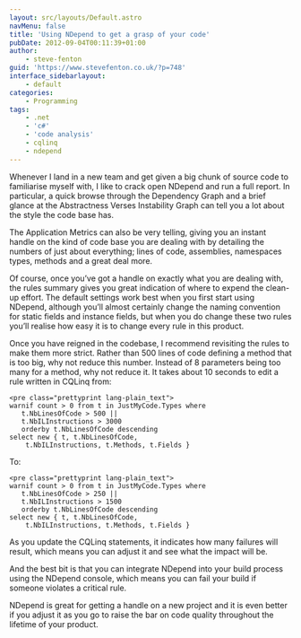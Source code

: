 ```yaml
---
layout: src/layouts/Default.astro
navMenu: false
title: 'Using NDepend to get a grasp of your code'
pubDate: 2012-09-04T00:11:39+01:00
author:
    - steve-fenton
guid: 'https://www.stevefenton.co.uk/?p=748'
interface_sidebarlayout:
    - default
categories:
    - Programming
tags:
    - .net
    - 'c#'
    - 'code analysis'
    - cqlinq
    - ndepend
---
```


Whenever I land in a new team and get given a big chunk of source code to familiarise myself with, I like to crack open NDepend and run a full report. In particular, a quick browse through the Dependency Graph and a brief glance at the Abstractness Verses Instability Graph can tell you a lot about the style the code base has.

The Application Metrics can also be very telling, giving you an instant handle on the kind of code base you are dealing with by detailing the numbers of just about everything; lines of code, assemblies, namespaces types, methods and a great deal more.

Of course, once you’ve got a handle on exactly what you are dealing with, the rules summary gives you great indication of where to expend the clean-up effort. The default settings work best when you first start using NDepend, although you’ll almost certainly change the naming convention for static fields and instance fields, but when you do change these two rules you’ll realise how easy it is to change every rule in this product.

Once you have reigned in the codebase, I recommend revisiting the rules to make them more strict. Rather than 500 lines of code defining a method that is too big, why not reduce this number. Instead of 8 parameters being too many for a method, why not reduce it. It takes about 10 seconds to edit a rule written in CQLinq from:

```
<pre class="prettyprint lang-plain_text">
warnif count > 0 from t in JustMyCode.Types where
   t.NbLinesOfCode > 500 ||
   t.NbILInstructions > 3000
   orderby t.NbLinesOfCode descending
select new { t, t.NbLinesOfCode,
    t.NbILInstructions, t.Methods, t.Fields }
```
To:

```
<pre class="prettyprint lang-plain_text">
warnif count > 0 from t in JustMyCode.Types where
   t.NbLinesOfCode > 250 ||
   t.NbILInstructions > 1500
   orderby t.NbLinesOfCode descending
select new { t, t.NbLinesOfCode,
    t.NbILInstructions, t.Methods, t.Fields }
```
As you update the CQLinq statements, it indicates how many failures will result, which means you can adjust it and see what the impact will be.

And the best bit is that you can integrate NDepend into your build process using the NDepend console, which means you can fail your build if someone violates a critical rule.

NDepend is great for getting a handle on a new project and it is even better if you adjust it as you go to raise the bar on code quality throughout the lifetime of your product.